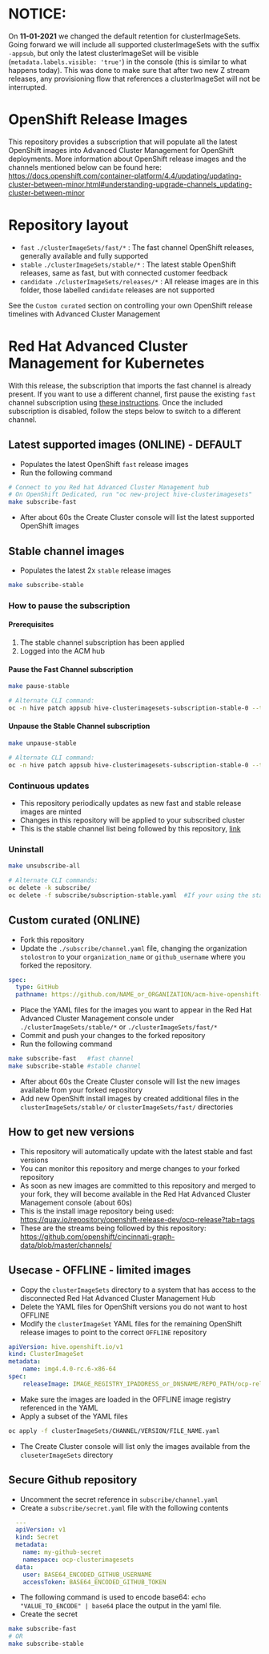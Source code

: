 # NOTICE:
On **11-01-2021** we changed the default retention for clusterImageSets. Going forward we will include all supported clusterImageSets with the suffix `-appsub`, but only the latest clusterImageSet will be visible (`metadata.labels.visible: 'true'`) in the console (this is similar to what happens today). This was done to make sure that after two new Z stream releases, any provisioning flow that references a clusterImageSet will not be interrupted. 

# OpenShift Release Images
This repository provides a subscription that will populate all the latest OpenShift images into Advanced Cluster Management for OpenShift deployments. More information about OpenShift release images and the channels mentioned below can be found here: https://docs.openshift.com/container-platform/4.4/updating/updating-cluster-between-minor.html#understanding-upgrade-channels_updating-cluster-between-minor

# Repository layout
- `fast` `./clusterImageSets/fast/*` : The fast channel OpenShift releases, generally available and fully supported
- `stable` `./clusterImageSets/stable/*` : The latest stable OpenShift releases, same as fast, but with connected customer feedback
- `candidate` `./clusterImageSets/releases/*` : All release images are in this folder, those labelled `candidate` releases are not supported

See the `Custom curated` section on controlling your own OpenShift release timelines with Advanced Cluster Management

# Red Hat Advanced Cluster Management for Kubernetes
With this release, the subscription that imports the fast channel is already present. If you want to use a different channel, first pause the existing `fast` channel subscription using [these instructions](https://github.com/stolostron/rhacm-docs/blob/2.2_stage/manage_cluster/release_images.adoc). Once the included subscription is disabled, follow the steps below to switch to a different channel.

## Latest supported images (ONLINE) - DEFAULT
- Populates the latest OpenShift `fast` release images
- Run the following command
```bash
# Connect to you Red hat Advanced Cluster Management hub
# On OpenShift Dedicated, run "oc new-project hive-clusterimagesets"
make subscribe-fast
```
- After about 60s the Create Cluster console will list the latest supported OpenShift images
## Stable channel images
- Populates the latest 2x `stable` release images
```bash
make subscribe-stable
```

### How to pause the subscription
#### Prerequisites
1. The stable channel subscription has been applied
2. Logged into the ACM hub
#### Pause the Fast Channel subscription
```bash
make pause-stable

# Alternate CLI command:
oc -n hive patch appsub hive-clusterimagesets-subscription-stable-0 --type='json' -p='[{"op":"replace","path": "/metadata/labels/subscription-pause","value":"true"}]'
```
#### Unpause the Stable Channel subscription
```bash
make unpause-stable

# Alternate CLI command:
oc -n hive patch appsub hive-clusterimagesets-subscription-stable-0 --type='json' -p='[{"op":"replace","path": "/metadata/labels/subscription-pause","value":"false"}]'
```

### Continuous updates
- This repository periodically updates as new fast and stable release images are minted
- Changes in this repository will be applied to your subscribed cluster
- This is the stable channel list being followed by this repository, [link](https://github.com/openshift/cincinnati-graph-data/blob/master/channels/stable-4.3.yaml)

### Uninstall
```bash
make unsubscribe-all

# Alternate CLI commands:
oc delete -k subscribe/
oc delete -f subscribe/subscription-stable.yaml  #If your using the stable channel
```

## Custom curated (ONLINE)
- Fork this repository
- Update the `./subscribe/channel.yaml` file, changing the organization `stolostron` to your `organization_name` or `github_username` where you forked the repository.
```yaml
spec:
  type: GitHub
  pathname: https://github.com/NAME_or_ORGANIZATION/acm-hive-openshift-versions.git
```
- Place the YAML files for the images you want to appear in the Red Hat Advanced Cluster Management console under `./clusterImageSets/stable/*` or `./clusterImageSets/fast/*`
- Commit and push your changes to the forked repository
- Run the following command
```bash
make subscribe-fast   #fast channel
make subscribe-stable #stable channel
```
- After about 60s the Create Cluster console will list the new images available from your forked repository
- Add new OpenShift install images by created additional files in the `clusterImageSets/stable/` or `clusterImageSets/fast/` directories

## How to get new versions
- This repository will automatically update with the latest stable and fast versions
- You can monitor this repository and merge changes to your forked repository
- As soon as new images are committed to this repository and merged to your fork, they will become available in the Red Hat Advanced Cluster Management console (about 60s)
- This is the install image repository being used: https://quay.io/repository/openshift-release-dev/ocp-release?tab=tags
- These are the streams being followed by this repository: https://github.com/openshift/cincinnati-graph-data/blob/master/channels/

## Usecase - OFFLINE - limited images
- Copy the `clusterImageSets` directory to a system that has access to the disconnected Red Hat Advanced Cluster Management Hub
- Delete the YAML files for OpenShift versions you do not want to host OFFLINE
- Modify the `clusterImageSet` YAML files for the remaining OpenShift release images to point to the correct `OFFLINE` repository
```yaml
apiVersion: hive.openshift.io/v1
kind: ClusterImageSet
metadata:
    name: img4.4.0-rc.6-x86-64
spec:
    releaseImage: IMAGE_REGISTRY_IPADDRESS_or_DNSNAME/REPO_PATH/ocp-release:4.4.0-rc.6-x86_64
```
- Make sure the images are loaded in the OFFLINE image registry referenced in the YAML
- Apply a subset of the YAML files
```bash
oc apply -f clusterImageSets/CHANNEL/VERSION/FILE_NAME.yaml
```
- The Create Cluster console will list only the images available from the `cluseterImageSets` directory

## Secure Github repository
- Uncomment the secret reference in `subscribe/channel.yaml`
- Create a `subscribe/secret.yaml` file with the following contents
```yaml
  ---
  apiVersion: v1
  kind: Secret
  metadata:
    name: my-github-secret
    namespace: ocp-clusterimagesets
  data:
    user: BASE64_ENCODED_GITHUB_USERNAME
    accessToken: BASE64_ENCODED_GITHUB_TOKEN
```
- The following command is used to encode base64: `echo "VALUE_TO_ENCODE" | base64`  place the output in the yaml file.
- Create the secret
```bash
make subscribe-fast
# OR
make subscribe-stable
```
